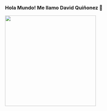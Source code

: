 ### Hola Mundo! Me llamo David Quiñonez 👋
<img width="300" src="https://upload.wikimedia.org/wikipedia/commons/thumb/d/d9/Node.js_logo.svg/1200px-Node.js_logo.svg.png">
<!--
**DQuinonezDev/DQuinonezDev** is a ✨ _special_ ✨ repository because its `README.md` (this file) appears on your GitHub profile.

Here are some ideas to get you started:

- 🔭 I’m currently working on ...
- 🌱 I’m currently learning ...
- 👯 I’m looking to collaborate on ...
- 🤔 I’m looking for help with ...
- 💬 Ask me about ...
- 📫 How to reach me: ...
- 😄 Pronouns: ...d
- ⚡ Fun fact: ...
-->
